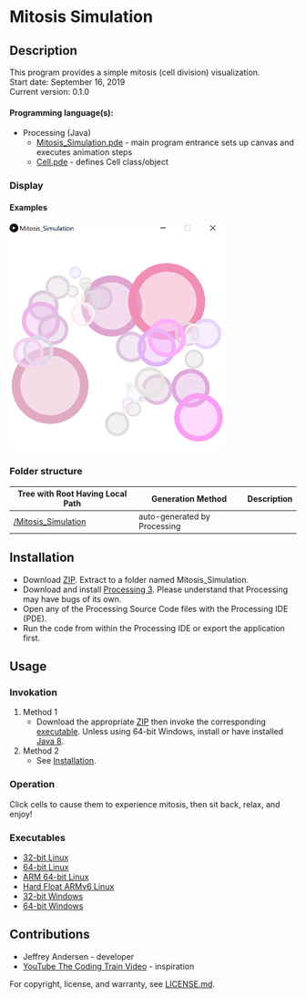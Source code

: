 # Mitosis Simulation

## Description
This program provides a simple mitosis (cell division) visualization. <br>
Start date: September 16, 2019 <br>
Current version: 0.1.0 <br>
#### Programming language(s):
- Processing (Java)
	- [Mitosis_Simulation.pde](Mitosis_Simulation.pde) - main program entrance sets up canvas and executes animation steps
	- [Cell.pde](Cell.pde) - defines Cell class/object

### Display
#### Examples
<img src="Picture1.png" alt="Example 1 Picture" height="400"/>

### Folder structure
| Tree with Root Having Local Path | Generation Method | Description |
| -------------------------------- | ----------------- | ----------- |
| [/Mitosis_Simulation](https://github.com/anderjef/Mitosis_Simulation) | auto-generated by Processing | <!-- --> |

## Installation
- Download [ZIP](https://github.com/anderjef/Mitosis_Simulation/archive/main.zip). Extract to a folder named Mitosis_Simulation.
- Download and install [Processing 3](https://processing.org/). Please understand that Processing may have bugs of its own.
- Open any of the Processing Source Code files with the Processing IDE (PDE).
- Run the code from within the Processing IDE or export the application first.

## Usage
### Invokation
1. Method 1
	- Download the appropriate [ZIP](https://github.com/anderjef/Mitosis_Simulation/archive/main.zip) then invoke the corresponding [executable](#Executables). Unless using 64-bit Windows, install or have installed [Java 8](https://java.com/en/download/).
2. Method 2
	- See [Installation](#Installation).

### Operation
Click cells to cause them to experience mitosis, then sit back, relax, and enjoy!

### Executables
- [32-bit Linux](https://github.com/anderjef/Mitosis_Simulation/tree/main/application.linux32/Mitosis_Simulation)
- [64-bit Linux](https://github.com/anderjef/Mitosis_Simulation/tree/main/application.linux64/Mitosis_Simulation)
- [ARM 64-bit Linux](https://github.com/anderjef/Mitosis_Simulation/tree/main/application.linux-arm64/Mitosis_Simulation)
- [Hard Float ARMv6 Linux](https://github.com/anderjef/Mitosis_Simulation/tree/main/application.linux-armv6hf/Mitosis_Simulation)
- [32-bit Windows](https://github.com/anderjef/Mitosis_Simulation/tree/main/application.windows32/Mitosis_Simulation.exe)
- [64-bit Windows](https://github.com/anderjef/Mitosis_Simulation/tree/main/application.windows64/Mitosis_Simulation.exe)

## Contributions
- Jeffrey Andersen - developer
- [YouTube The Coding Train Video](https://www.youtube.com/watch?v=jxGS3fKPKJA) - inspiration

For copyright, license, and warranty, see [LICENSE.md](https://github.com/anderjef/Mitosis_Simulation/LICENSE.md).